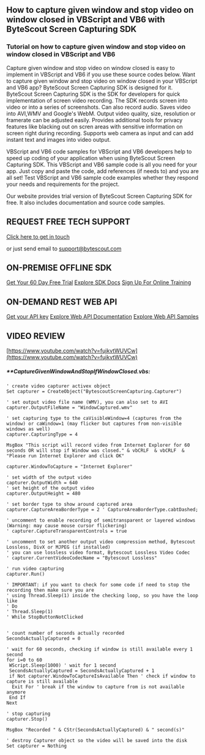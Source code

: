 ## How to capture given window and stop video on window closed in VBScript and VB6 with ByteScout Screen Capturing SDK

### Tutorial on how to capture given window and stop video on window closed in VBScript and VB6

Capture given window and stop video on window closed is easy to implement in VBScript and VB6 if you use these source codes below. Want to capture given window and stop video on window closed in your VBScript and VB6 app? ByteScout Screen Capturing SDK is designed for it. ByteScout Screen Capturing SDK is the SDK for developers for quick implementation of screen video recording. The SDK records screen into video or into a series of screenshots. Can also record audio. Saves video into AVI,WMV and Google's WebM. Output video quality, size, resolution or framerate can be adjusted easily. Provides additional tools for privacy features like blacking out on scren areas with sensitive information on screen right during recording. Supports web camera as input and can add instant text and images into video output.

VBScript and VB6 code samples for VBScript and VB6 developers help to speed up coding of your application when using ByteScout Screen Capturing SDK. This VBScript and VB6 sample code is all you need for your app. Just copy and paste the code, add references (if needs to) and you are all set! Test VBScript and VB6 sample code examples whether they respond your needs and requirements for the project.

Our website provides trial version of ByteScout Screen Capturing SDK for free. It also includes documentation and source code samples.

## REQUEST FREE TECH SUPPORT

[Click here to get in touch](https://bytescout.zendesk.com/hc/en-us/requests/new?subject=ByteScout%20Screen%20Capturing%20SDK%20Question)

or just send email to [support@bytescout.com](mailto:support@bytescout.com?subject=ByteScout%20Screen%20Capturing%20SDK%20Question) 

## ON-PREMISE OFFLINE SDK 

[Get Your 60 Day Free Trial](https://bytescout.com/download/web-installer?utm_source=github-readme)
[Explore SDK Docs](https://bytescout.com/documentation/index.html?utm_source=github-readme)
[Sign Up For Online Training](https://academy.bytescout.com/)


## ON-DEMAND REST WEB API

[Get your API key](https://pdf.co/documentation/api?utm_source=github-readme)
[Explore Web API Documentation](https://pdf.co/documentation/api?utm_source=github-readme)
[Explore Web API Samples](https://github.com/bytescout/ByteScout-SDK-SourceCode/tree/master/PDF.co%20Web%20API)

## VIDEO REVIEW

[https://www.youtube.com/watch?v=fujkvtWUVCw](https://www.youtube.com/watch?v=fujkvtWUVCw)




<!-- code block begin -->

##### ****CaptureGivenWindowAndStopIfWindowClosed.vbs:**
    
```
' create video capturer activex object
Set capturer = CreateObject("BytescoutScreenCapturing.Capturer")

' set output video file name (WMV), you can also set to AVI 
capturer.OutputFileName = "WindowCaptured.wmv"

' set capturing type to the caVisibleWindow=4 (captures from the window) or caWindow=1 (may flicker but captures from non-visible windows as well) 
capturer.CapturingType = 4

MsgBox "This script will record video from Internet Explorer for 60 seconds OR will stop if Window was closed." & vbCRLF  & vbCRLF  & "Please run Internet Explorer and click OK"

capturer.WindowToCapture = "Internet Explorer"

' set width of the output video
capturer.OutputWidth = 640
' set height of the output video
capturer.OutputHeight = 480

' set border type to show around captured area
capturer.CaptureAreaBorderType = 2 ' CaptureAreaBorderType.cabtDashed;

' uncomment to enable recording of semitransparent or layered windows (Warning: may cause mouse cursor flickering)
' capturer.CaptureTransparentControls = true

' uncomment to set another output video compression method, Bytescout Lossless, DivX or MJPEG (if installed)
' you can use lossless video format, Bytescout Lossless Video Codec
' capturer.CurrentVideoCodecName = "Bytescout Lossless"

' run video capturing 
capturer.Run()

' IMPORTANT: if you want to check for some code if need to stop the recording then make sure you are 
' using Thread.Sleep(1) inside the checking loop, so you have the loop like
' Do 
' Thread.Sleep(1) 
' While StopButtonNotClicked


' count number of seconds actually recorded
SecondsActuallyCaptured = 0

' wait for 60 seconds, checking if window is still available every 1 second
for i=0 to 60 
 WScript.Sleep(1000) ' wait for 1 second
 SecondsActuallyCaptured = SecondsActuallyCaptured + 1
 if Not capturer.WindowToCaptureIsAvailable Then ' check if window to capture is still available
  Exit For ' break if the window to capture from is not available anymore
 End If
Next 

' stop capturing
capturer.Stop()

MsgBox "Recorded " & CStr(SecondsActuallyCaptured) & " second(s)"

' destroy Capturer object so the video will be saved into the disk
Set capturer = Nothing

```

<!-- code block end -->